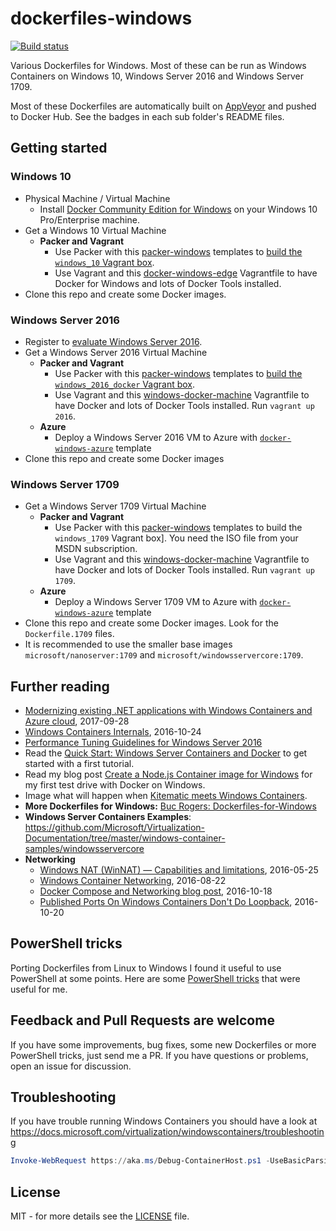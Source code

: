 # dockerfiles-windows
[![Build status](https://ci.appveyor.com/api/projects/status/adxm3egqc5md3fe3/branch/master?svg=true)](https://ci.appveyor.com/project/StefanScherer/dockerfiles-windows/branch/master)

Various Dockerfiles for Windows. Most of these can be run as Windows Containers on Windows 10, Windows Server 2016 and Windows Server 1709.

Most of these Dockerfiles are automatically built on [AppVeyor](https://www.appveyor.com) and pushed to Docker Hub. See the badges in each sub folder's README files.

## Getting started

### Windows 10
* Physical Machine / Virtual Machine
  * Install [Docker Community Edition for Windows](https://store.docker.com/editions/community/docker-ce-desktop-windows) on your Windows 10 Pro/Enterprise machine.
* Get a Windows 10 Virtual Machine
  * **Packer and Vagrant**
    * Use Packer with this [packer-windows](https://github.com/StefanScherer/packer-windows) templates to [build the `windows_10` Vagrant box](https://github.com/StefanScherer/docker-windows-edge#get-the-base-box).
    * Use Vagrant and this  [docker-windows-edge](https://github.com/StefanScherer/docker-windows-edge) Vagrantfile to have Docker for Windows and lots of Docker Tools installed.
* Clone this repo and create some Docker images.

### Windows Server 2016
* Register to [evaluate Windows Server 2016](https://www.microsoft.com/evalcenter/evaluate-windows-server-2016).
* Get a Windows Server 2016 Virtual Machine
  * **Packer and Vagrant**
    * Use Packer with this [packer-windows](https://github.com/StefanScherer/packer-windows) templates to [build the `windows_2016_docker` Vagrant box](https://github.com/StefanScherer/docker-windows-box#get-the-base-box).
    * Use Vagrant and this [windows-docker-machine](https://github.com/StefanScherer/windows-docker-machine) Vagrantfile to have Docker and lots of Docker Tools installed. Run `vagrant up 2016`.
  * **Azure**
    * Deploy a Windows Server 2016 VM to Azure with [`docker-windows-azure`](https://github.com/StefanScherer/docker-windows-azure) template
* Clone this repo and create some Docker images

### Windows Server 1709
* Get a Windows Server 1709 Virtual Machine
  * **Packer and Vagrant**
    * Use Packer with this [packer-windows](https://github.com/StefanScherer/packer-windows) templates to build the `windows_1709` Vagrant box]. You need the ISO file from your MSDN subscription.
    * Use Vagrant and this [windows-docker-machine](https://github.com/StefanScherer/windows-docker-machine) Vagrantfile to have Docker and lots of Docker Tools installed. Run `vagrant up 1709`.
  * **Azure**
    * Deploy a Windows Server 1709 VM to Azure with [`docker-windows-azure`](https://github.com/StefanScherer/docker-windows-azure) template
* Clone this repo and create some Docker images. Look for the `Dockerfile.1709` files.
* It is recommended to use the smaller base images `microsoft/nanoserver:1709` and `microsoft/windowsservercore:1709`.

## Further reading
  * [Modernizing existing .NET applications with Windows Containers and Azure cloud](https://myignite.microsoft.com/sessions/53622?source=speakerdetail), 2017-09-28
  * [Windows Containers Internals](https://channel9.msdn.com/Events/Ignite/New-Zealand-2016/M402), 2016-10-24
  * [Performance Tuning Guidelines for Windows Server 2016](https://docs.microsoft.com/en-us/windows-server/administration/performance-tuning/)
  * Read the [Quick Start: Windows Server Containers and Docker](https://docs.microsoft.com/virtualization/windowscontainers/manage-docker/configure-docker-daemon) to get started with a first tutorial.
  * Read my blog post [Create a Node.js Container image for Windows](https://stefanscherer.github.io/create-an-io-js-container-image-for-windows/) for my first test drive with Docker on Windows.
  * Image what will happen when [Kitematic meets Windows Containers](http://blog.hypriot.com/post/kitematic-meets-windows-docker/).
  * **More Dockerfiles for Windows:** [Buc Rogers: Dockerfiles-for-Windows](https://github.com/brogersyh/Dockerfiles-for-windows)
  * **Windows Server Containers Examples**: https://github.com/Microsoft/Virtualization-Documentation/tree/master/windows-container-samples/windowsservercore
  * **Networking**
    * [Windows NAT (WinNAT) — Capabilities and limitations](https://blogs.technet.microsoft.com/virtualization/2016/05/25/windows-nat-winnat-capabilities-and-limitations/), 2016-05-25
    * [Windows Container Networking](https://docs.microsoft.com/en-us/virtualization/windowscontainers/manage-containers/container-networking), 2016-08-22
    * [Docker Compose and Networking blog post](https://blogs.technet.microsoft.com/virtualization/2016/10/18/use-docker-compose-and-service-discovery-on-windows-to-scale-out-your-multi-service-container-application/), 2016-10-18
    * [Published Ports On Windows Containers Don't Do Loopback](https://blog.sixeyed.com/published-ports-on-windows-containers-dont-do-loopback/), 2016-10-20

## PowerShell tricks
Porting Dockerfiles from Linux to Windows I found it useful to use PowerShell at some points. Here are some [PowerShell tricks](PowerShellTricks.md) that were useful for me.

## Feedback and Pull Requests are welcome
If you have some improvements, bug fixes, some new Dockerfiles or more PowerShell tricks, just send me a PR. If you have questions or problems, open an issue for discussion.

## Troubleshooting

If you have trouble running Windows Containers you should have a look at https://docs.microsoft.com/virtualization/windowscontainers/troubleshooting

```powershell
Invoke-WebRequest https://aka.ms/Debug-ContainerHost.ps1 -UseBasicParsing | Invoke-Expression
```

## License

MIT - for more details see the [LICENSE](./LICENSE) file.
